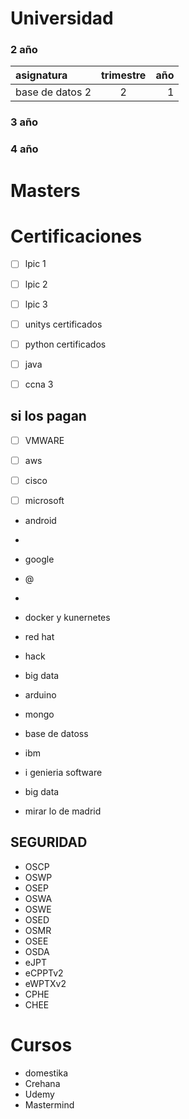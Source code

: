 # Universidad

### 2 año
| asignatura | trimestre | año |
| :---- | :----: | ----: |
| base de datos 2 | 2 | 1 |


### 3 año

### 4 año

# Masters

# Certificaciones

- [ ] lpic 1
- [ ] lpic 2
- [ ] lpic 3
- [ ] unitys certificados
- [ ] python certificados
- [ ] java
- [ ] ccna 3


## si los pagan
- [ ] VMWARE
- [ ] aws
- [ ] cisco
- [ ] microsoft







- android 
- 
- google
- @
- 
- docker y kunernetes

- red hat

- hack
- big data
- arduino
- mongo
- base de datoss
- ibm
- i genieria software
- big data
- mirar lo de madrid

## SEGURIDAD
- OSCP
- OSWP
- OSEP
- OSWA
- OSWE
- OSED
- OSMR
- OSEE
- OSDA
- eJPT
- eCPPTv2 
- eWPTXv2 
- CPHE 
- CHEE 

# Cursos

- domestika
- Crehana
- Udemy
- Mastermind
